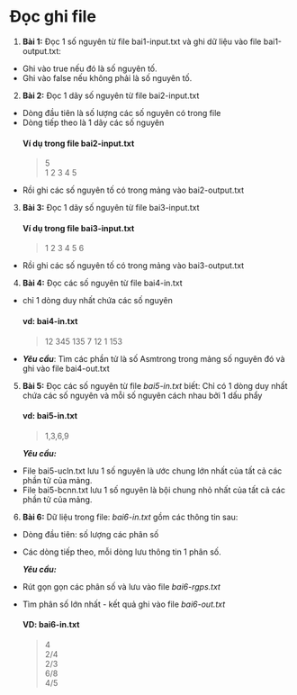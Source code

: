 # Đọc ghi file

1. **Bài 1:** Đọc 1 số nguyên từ file bai1-input.txt và ghi dữ liệu vào file bai1-output.txt:
  - Ghi vào true nếu đó là số nguyên tố.
  - Ghi vào false nếu không phải là số nguyên tố.
2. **Bài 2:** Đọc 1 dãy số nguyên từ file bai2-input.txt 
  - Dòng đầu tiên là số lượng các số nguyên có trong file
  - Dòng tiếp theo là 1 dãy các số nguyên
    #### Ví dụ trong file bai2-input.txt
    > 5  
    > 1 2 3 4 5
  - Rồi ghi các số nguyên tố có trong mảng vào bai2-output.txt 
3. **Bài 3:** Đọc 1 dãy số nguyên từ file bai3-input.txt 
    #### Ví dụ trong file bai3-input.txt
    > 1 2 3 4 5 6
  - Rồi ghi các số nguyên tố có trong mảng vào bai3-output.txt 

4. **Bài 4:** Đọc các số nguyên từ file bai4-in.txt
  - chỉ 1 dòng duy nhất chứa các số nguyên

    #### vd: bai4-in.txt
    > 12 345 135 7 12 1 153
  - **_Yêu cầu_**: Tìm các phần tử là số Asmtrong trong mảng số nguyên đó và ghi vào file bai4-out.txt

5. **Bài 5:** Đọc các số nguyên từ file _bai5-in.txt_ biết: Chỉ có 1 dòng duy nhất chứa các số nguyên và mỗi số nguyên cách nhau bởi 1 dấu phẩy
    #### vd: bai5-in.txt
    > 1,3,6,9  

   **_Yêu cầu:_**

- File bai5-ucln.txt lưu 1 số nguyên là ước chung lớn nhất của tất cả các phần tử của mảng.
- File bai5-bcnn.txt lưu 1 số nguyên là bội chung nhỏ nhất của tất cả các phần tử của mảng.

6. **Bài 6:** Dữ liệu trong file: _bai6-in.txt_ gồm các thông tin sau:
 - Dòng đầu tiên: số lượng các phân số
 - Các dòng tiếp theo, mỗi dòng lưu thông tin 1 phân số.

    **_Yêu cầu:_** 
 - Rút gọn gọn các phân số và lưu vào file _bai6-rgps.txt_
 - Tìm phân số lớn nhất - kết quả ghi vào file _bai6-out.txt_
    ####  VD: bai6-in.txt
    > 4  
    > 2/4  
    > 2/3  
    > 6/8  
    > 4/5  

